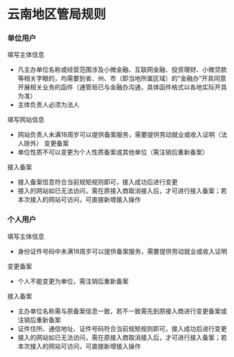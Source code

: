 # 云南地区管局规则

### 单位用户

填写主体信息

* 凡主办单位名称或经营范围涉及小微金融、互联网金融、投资理财、小微贷款等相关字眼的，均需要到省、州、市（即当地所属区域）的“金融办”开具同意开展相关业务的函件（通管局已与金融办沟通，具体函件格式以各地实际开具为准）
* 主体负责人必须为法人

填写网站信息

* 网站负责人未满18周岁可以提供备案服务，需要提供劳动就业或收入证明（法人除外）
变更备案
* 单位性质不可以变更为个人性质备案或其他单位（需注销后重新备案）

接入备案

* 接入备案信息符合当前规矩规则即可，接入成功后进行变更
* 接入的网站如已无法访问，需在原接入商取消接入后，才可进行接入备案；若本次接入的网站可访问，可直接新增接入操作

### 个人用户

填写主体信息

* 身份证件号码中未满18周岁可以提供备案服务，需要提供劳动就业或收入证明

变更备案

* 个人不能变更为单位，需注销后重新备案
 
接入备案

* 主办单位名称需与原备案信息一致，若不一致需先到原接入商进行变更备案或注销后重新备案
* 证件住所、通信地址、证件号码符合当前规矩规则即可，接入成功后进行变更
* 接入的网站如已无法访问，需在原接入商取消接入后，才可进行接入备案；若本次接入的网站可访问，可直接新增接入操作